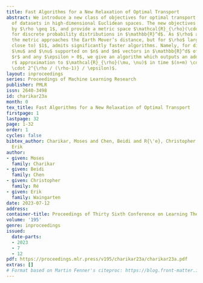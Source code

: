 ```yaml
---
title: Fast Algorithms for a New Relaxation of Optimal Transport
abstract: We introduce a new class of objectives for optimal transport computations
  of datasets in high-dimensional Euclidean spaces. The new objectives are parametrized
  by $\rho \geq 1$, and provide a metric space $\mathcal{R}_{\rho}(\cdot, \cdot)$
  for discrete probability distributions in $\mathbb{R}^d$. As $\rho$ approaches $1$,
  the metric approaches the Earth Mover’s distance, but for $\rho$ larger than (but
  close to) $1$, admits significantly faster algorithms. Namely, for distributions
  $\mu$ and $\nu$ supported on $n$ and $m$ vectors in $\mathbb{R}^d$ of norm at most
  $r$ and any $\epsilon > 0$, we give an algorithm which outputs an additive $\epsilon
  r$ approximation to $\mathcal{R}_{\rho}(\mu, \nu)$ in time $(n+m) \cdot \mathrm{poly}((nm)^{(\rho-1)/\rho}
  \cdot 2^{\rho / (\rho-1)} / \epsilon)$.
layout: inproceedings
series: Proceedings of Machine Learning Research
publisher: PMLR
issn: 2640-3498
id: charikar23a
month: 0
tex_title: Fast Algorithms for a New Relaxation of Optimal Transport
firstpage: 1
lastpage: 32
page: 1-32
order: 1
cycles: false
bibtex_author: Charikar, Moses and Chen, Beidi and R{\'e}, Christopher and Waingarten,
  Erik
author:
- given: Moses
  family: Charikar
- given: Beidi
  family: Chen
- given: Christopher
  family: Ré
- given: Erik
  family: Waingarten
date: 2023-07-12
address: 
container-title: Proceedings of Thirty Sixth Conference on Learning Theory
volume: '195'
genre: inproceedings
issued:
  date-parts:
  - 2023
  - 7
  - 12
pdf: https://proceedings.mlr.press/v195/charikar23a/charikar23a.pdf
extras: []
# Format based on Martin Fenner's citeproc: https://blog.front-matter.io/posts/citeproc-yaml-for-bibliographies/
---
```

